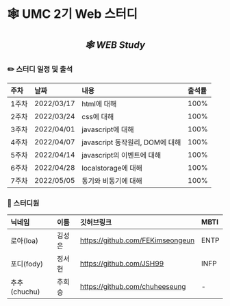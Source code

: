 # 🕸 UMC 2기 Web 스터디

<div align="center">
 
 <h2> 
 <i> 🕸 WEB Study </i> 
 </h2>
</div>  


### ✏️ 스터디 일정 및 출석

|주차|날짜|내용|출석률|
|:---|:---|:---|:---|
|1주차|2022/03/17|html에 대해|100%|
|2주차|2022/03/24|css에 대해|100%|
|3주차|2022/04/01|javascript에 대해|100%|
|4주차|2022/04/07|javascript 동작원리, DOM에 대해|100%|
|5주차|2022/04/14|javascript의 이벤트에 대해|100%|
|6주차|2022/04/28|localstorage에 대해|100%|
|7주차|2022/05/05|동기와 비동기에 대해|100%|


### 📝 스터디원
|닉네임|이름|깃허브링크|MBTI
|:---|:---|:---|:--|
|로아(loa)|김성은|https://github.com/FEKimseongeun|ENTP|
|포디(fody)|정서현|https://github.com/JSH99|INFP|
|추추(chuchu)|추희승|https://github.com/chuheeseung|-|

